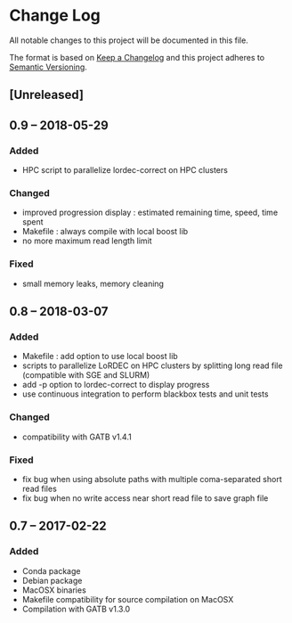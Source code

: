 # Change Log
All notable changes to this project will be documented in this file.

The format is based on [Keep a Changelog](http://keepachangelog.com/) 
and this project adheres to [Semantic Versioning](http://semver.org/).

## [Unreleased]
## 0.9 – 2018-05-29
### Added
- HPC script to parallelize lordec-correct on HPC clusters

### Changed
- improved progression display : estimated remaining time, speed, time spent
- Makefile : always compile with local boost lib
- no more maximum read length limit

### Fixed
- small memory leaks, memory cleaning

## 0.8 – 2018-03-07
### Added
- Makefile : add option to use local boost lib
- scripts to parallelize LoRDEC on HPC clusters by splitting long read file (compatible with SGE and SLURM)
- add -p option to lordec-correct to display progress
- use continuous integration to perform blackbox tests and unit tests

### Changed
- compatibility with GATB v1.4.1

### Fixed
- fix bug when using absolute paths with multiple coma-separated short read files
- fix bug when no write access near short read file to save graph file

## 0.7 – 2017-02-22
### Added
- Conda package
- Debian package
- MacOSX binaries
- Makefile compatibility for source compilation on MacOSX
- Compilation with GATB v1.3.0
